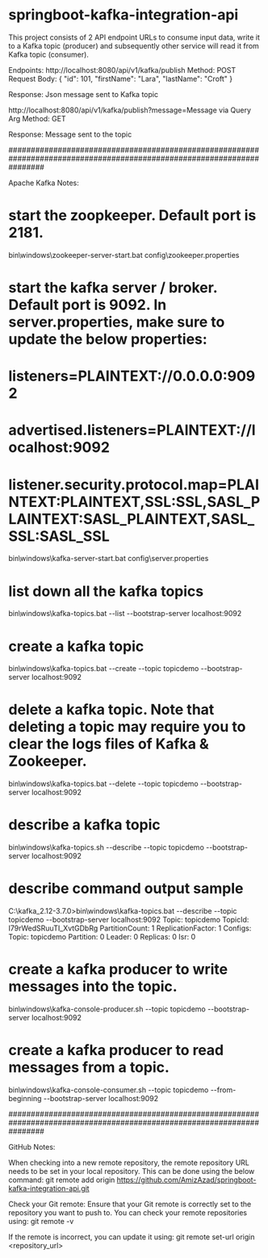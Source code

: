 # springboot-kafka-integration-api
This project consists of 2 API endpoint URLs to consume input data, write it to a Kafka topic (producer) and subsequently other service will read it from Kafka topic (consumer).

Endpoints:
http://localhost:8080/api/v1/kafka/publish
Method: POST
Request Body:
{
    "id": 101,
    "firstName": "Lara",
    "lastName": "Croft"
}

Response:
Json message sent to Kafka topic

http://localhost:8080/api/v1/kafka/publish?message=Message via Query Arg
Method: GET

Response:
Message sent to the topic



########################################################################################################################

Apache Kafka Notes:

# start the zoopkeeper. Default port is 2181.
bin\windows\zookeeper-server-start.bat config\zookeeper.properties

# start the kafka server / broker. Default port is 9092. In server.properties, make sure to update the below properties:
# listeners=PLAINTEXT://0.0.0.0:9092
# advertised.listeners=PLAINTEXT://localhost:9092
# listener.security.protocol.map=PLAINTEXT:PLAINTEXT,SSL:SSL,SASL_PLAINTEXT:SASL_PLAINTEXT,SASL_SSL:SASL_SSL
bin\windows\kafka-server-start.bat config\server.properties

# list down all the kafka topics
bin\windows\kafka-topics.bat --list --bootstrap-server localhost:9092

# create a kafka topic
bin\windows\kafka-topics.bat --create --topic topicdemo --bootstrap-server localhost:9092

# delete a kafka topic. Note that deleting a topic may require you to clear the logs files of Kafka & Zookeeper.
bin\windows\kafka-topics.bat --delete --topic topicdemo --bootstrap-server localhost:9092

# describe a kafka topic
bin\windows\kafka-topics.sh --describe --topic topicdemo --bootstrap-server localhost:9092

# describe command output sample
C:\kafka_2.12-3.7.0>bin\windows\kafka-topics.bat --describe --topic topicdemo --bootstrap-server localhost:9092
Topic: topicdemo        TopicId: I79rWedSRuuTI_XvtGDbRg PartitionCount: 1       ReplicationFactor: 1    Configs:
        Topic: topicdemo        Partition: 0    Leader: 0       Replicas: 0     Isr: 0

# create a kafka producer to write messages into the topic.
bin\windows\kafka-console-producer.sh --topic topicdemo --bootstrap-server localhost:9092

# create a kafka producer to read messages from a topic.
bin\windows\kafka-console-consumer.sh --topic topicdemo --from-beginning --bootstrap-server localhost:9092

########################################################################################################################

GitHub Notes:

When checking into a new remote repository, the remote repository URL needs to be set in your local repository. This can be done using the below command:
git remote add origin https://github.com/AmizAzad/springboot-kafka-integration-api.git

Check your Git remote: Ensure that your Git remote is correctly set to the repository you want to push to. You can check your remote repositories using:
git remote -v

If the remote is incorrect, you can update it using:
git remote set-url origin <repository_url>

